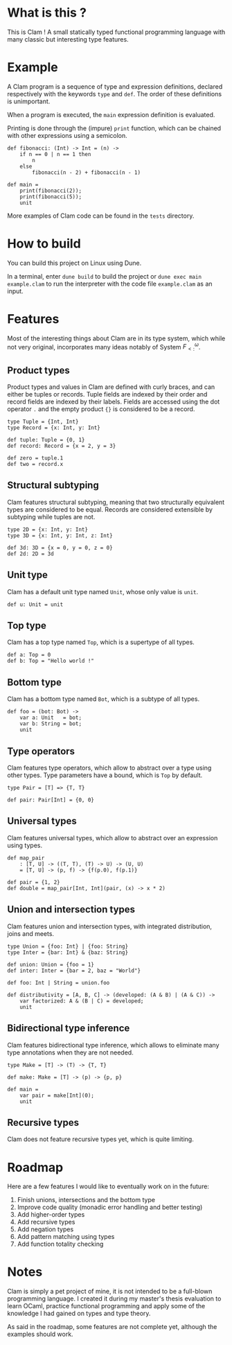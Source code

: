 # What is this ?

This is  Clam ! A small statically typed functional programming language with many classic but interesting type features.

# Example

A Clam program is a sequence of type and expression definitions, declared respectively with the keywords `type` and `def`. The order of these definitions is unimportant.

When a program is executed, the `main` expression definition is evaluated.

Printing is done through the (impure) `print` function, which can be chained with other expressions using a semicolon.

```
def fibonacci: (Int) -> Int = (n) ->
    if n == 0 | n == 1 then
        n
    else
        fibonacci(n - 2) + fibonacci(n - 1)

def main =
    print(fibonacci(2));
    print(fibonacci(5));
    unit
```

More examples of Clam code can be found in the `tests` directory.

# How to build

You can build this project on Linux using Dune.

In a terminal, enter `dune build` to build the project or `dune exec main example.clam` to run the interpreter with the code file `example.clam` as an input.

# Features

Most of the interesting things about Clam are in its type system, which while not very original, incorporates many ideas notably of System $F^ω_{<:}$.

## Product types

Product types and values in Clam are defined with curly braces, and can either be tuples or records. Tuple fields are indexed by their order and record fields are indexed by their labels. Fields are accessed using the dot operator `.` and the empty product `{}` is considered to be a record.

```
type Tuple = {Int, Int}
type Record = {x: Int, y: Int}

def tuple: Tuple = {0, 1}
def record: Record = {x = 2, y = 3}

def zero = tuple.1
def two = record.x
```

## Structural subtyping

Clam features structural subtyping, meaning that two structurally equivalent types are considered to be equal. Records are considered extensible by subtyping while tuples are not.

```
type 2D = {x: Int, y: Int}
type 3D = {x: Int, y: Int, z: Int}

def 3d: 3D = {x = 0, y = 0, z = 0}
def 2d: 2D = 3d
```

## Unit type

Clam has a default unit type named `Unit`, whose only value is `unit`.

```
def u: Unit = unit
```

## Top type

Clam has a top type named `Top`, which is a supertype of all types.

```
def a: Top = 0
def b: Top = "Hello world !"
```

## Bottom type

Clam has a bottom type named `Bot`, which is a subtype of all types.

```
def foo = (bot: Bot) ->
    var a: Unit   = bot;
    var b: String = bot;
    unit
```

## Type operators

Clam features type operators, which allow to abstract over a type using other types. Type parameters have a bound, which is `Top` by default.

```
type Pair = [T] => {T, T}

def pair: Pair[Int] = {0, 0}
```

## Universal types

Clam features universal types, which allow to abstract over an expression using types.

```
def map_pair
    : [T, U] -> ((T, T), (T) -> U) -> (U, U)
    = [T, U] -> (p, f) -> {f(p.0), f(p.1)}

def pair = {1, 2}
def double = map_pair[Int, Int](pair, (x) -> x * 2)
```

## Union and intersection types

Clam features union and intersection types, with integrated distribution, joins and meets.

```
type Union = {foo: Int} | {foo: String}
type Inter = {bar: Int} & {baz: String}

def union: Union = {foo = 1}
def inter: Inter = {bar = 2, baz = "World"}

def foo: Int | String = union.foo

def distributivity = [A, B, C] -> (developed: (A & B) | (A & C)) ->
    var factorized: A & (B | C) = developed;
    unit
```

## Bidirectional type inference

Clam features bidirectional type inference, which allows to eliminate many type annotations when they are not needed.

```
type Make = [T] -> (T) -> {T, T}

def make: Make = [T] -> (p) -> {p, p}

def main =
    var pair = make[Int](0);
    unit
```

## Recursive types

Clam does not feature recursive types yet, which is quite limiting.

# Roadmap

Here are a few features I would like to eventually work on in the future:
1. Finish unions, intersections and the bottom type
2. Improve code quality (monadic error handling and better testing)
3. Add higher-order types
4. Add recursive types
5. Add negation types
6. Add pattern matching using types
7. Add function totality checking

# Notes

Clam is simply a pet project of mine, it is not intended to be a full-blown programming language. I created it during my master's thesis evaluation to learn OCaml, practice functional programming and apply some of the knowledge I had gained on types and type theory.

As said in the roadmap, some features are not complete yet, although the examples should work.
